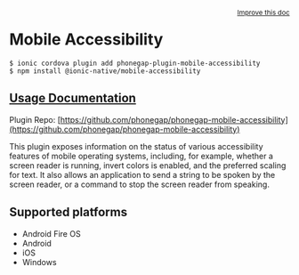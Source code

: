 <a style="float:right;font-size:12px;" href="http://github.com/ionic-team/ionic-native/edit/master/src/@ionic-native/plugins/mobile-accessibility/index.ts#L1">
  Improve this doc
</a>

# Mobile Accessibility

```
$ ionic cordova plugin add phonegap-plugin-mobile-accessibility
$ npm install @ionic-native/mobile-accessibility
```

## [Usage Documentation](https://ionicframework.com/docs/native/mobile-accessibility/)

Plugin Repo: [https://github.com/phonegap/phonegap-mobile-accessibility](https://github.com/phonegap/phonegap-mobile-accessibility)

This plugin exposes information on the status of various accessibility features of mobile operating systems, including, for example, whether a screen reader is running, invert colors is enabled, and the preferred scaling for text.
It also allows an application to send a string to be spoken by the screen reader, or a command to stop the screen reader from speaking.

## Supported platforms
- Android Fire OS
- Android
- iOS
- Windows



